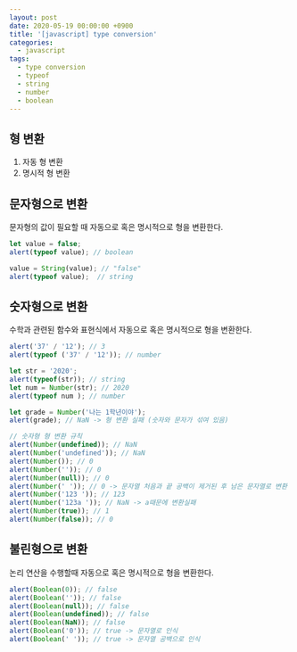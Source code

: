 ```yaml
---
layout: post
date: 2020-05-19 00:00:00 +0900
title: '[javascript] type conversion'
categories:
  - javascript
tags:
  - type conversion
  - typeof
  - string
  - number
  - boolean
---
```


## 형 변환

1. 자동 형 변환
2. 명시적 형 변환

## 문자형으로 변환

문자형의 값이 필요할 때 자동으로 혹은 명시적으로 형을 변환한다.

```javascript
let value = false;
alert(typeof value); // boolean

value = String(value); // "false"
alert(typeof value);  // string
```

## 숫자형으로 변환

수학과 관련된 함수와 표현식에서 자동으로 혹은 명시적으로 형을 변환한다.

```javascript
alert('37' / '12'); // 3
alert(typeof ('37' / '12')); // number

let str = '2020';
alert(typeof(str)); // string
let num = Number(str); // 2020
alert(typeof num ); // number

let grade = Number('나는 1학년이야');
alert(grade); // NaN -> 형 변환 실패 (숫자와 문자가 섞여 있음)

// 숫자형 형 변환 규칙
alert(Number(undefined)); // NaN
alert(Number('undefined')); // NaN
alert(Number()); // 0
alert(Number('')); // 0
alert(Number(null)); // 0
alert(Number(' ')); // 0 -> 문자열 처음과 끝 공백이 제거된 후 남은 문자열로 변환
alert(Number('123 ')); // 123
alert(Number('123a ')); // NaN -> a때문에 변환실패
alert(Number(true)); // 1
alert(Number(false)); // 0
```

## 불린형으로 변환

논리 연산을 수행할때 자동으로 혹은 명시적으로 형을 변환한다.

```javascript
alert(Boolean(0)); // false
alert(Boolean('')); // false
alert(Boolean(null)); // false
alert(Boolean(undefined)); // false
alert(Boolean(NaN)); // false
alert(Boolean('0')); // true -> 문자열로 인식
alert(Boolean(' ')); // true -> 문자열 공백으로 인식
```
